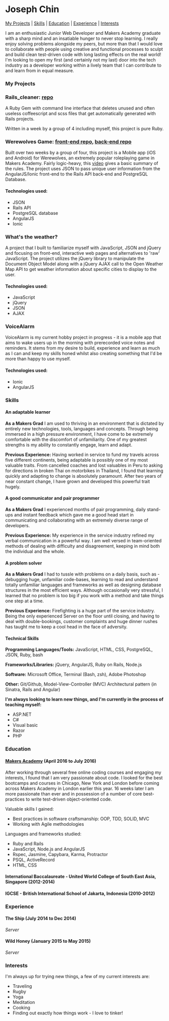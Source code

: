 # Joseph Chin

[My Projects](#my-projects) | [Skills](#skills) | [Education](#education) | [Experience](#experience) | [Interests](#interests)

I am an enthusiastic Junior Web Developer and Makers Academy graduate with a sharp mind and an insatiable hunger to never stop learning. I really enjoy solving problems alongside my peers, but more than that I would love to collaborate with people using creative and functional processes to sculpt and build clean test-driven code with long lasting effects on the real world! I'm looking to open my first (and certainly not my last) door into the tech industry as a developer working within a lively team that I can contribute to and learn from in equal measure.


### My Projects

### Rails_cleaner: [repo](https://github.com/josephchin19293/rails_cleaner)

A Ruby Gem with command line interface that deletes unused and often useless coffeescript and scss files that get automatically generated with Rails projects.

Written in a week by a group of 4 including myself, this project is pure Ruby.

### Werewolves Game: [front-end repo](https://github.com/harrywynnwill/werewolves_frontend), [back-end repo](https://github.com/elibar-uk/werewolves_backend)

Built over two weeks by a group of four, this project is a Mobile app (iOS and Android) for Werewolves, an extremely popular roleplaying game in Makers Academy. Fairly logic-heavy, this [video](https://vimeo.com/101331825) gives a basic summary of the rules. The project uses JSON to pass unique user information from the AngularJS/Ionic front-end to the Rails API back-end and PostgreSQL Database.

#### Technologies used:
* JSON
* Rails API
* PostgreSQL database
* AngularJS
* Ionic

### What's the weather?

A project that I built to familiarize myself with JavaScript, JSON and jQuery and focusing on front-end, interactive web pages and alternatives to 'raw' JavaScript. The project utilizes the jQuery library to manipulate the Document Object Model along with a jQuery AJAX call to the Open Weather Map API to get weather information about specific cities to display to the user.

#### Technologies used:
* JavaScript
* jQuery
* JSON
* AJAX

### VoiceAlarm

VoiceAlarm is my current hobby project in progress - it is a mobile app that aims to wake users up in the morning with prerecorded voice notes and reminders. It stems from my desire to build, experience and learn as much as I can and keep my skills honed whilst also creating something that I'd be more than happy to use myself.

#### Technologies used:
* Ionic
* AngularJS


### Skills

#### An adaptable learner

**As a Makers Grad**
I am used to thriving in an environment that is dictated by entirely new technologies, tools, languages and concepts. Through being immersed in a high pressure environment, I have come to be extremely comfortable with the discomfort of unfamiliarity. One of my greatest strengths is my ability to constantly engage, learn and adapt.

**Previous Experience:**
Having worked in service to fund my travels across five different continents, being adaptable is possibly one of my most valuable traits. From cancelled coaches and lost valuables in Peru to asking for directions in broken Thai on motorbikes in Thailand, I found that learning quickly and adapting to change is absolutely paramount. After two years of near constant change, I have grown and developed this powerful trait hugely.

#### A good communicator and pair programmer

**As a Makers Grad** I experienced months of pair programming, daily stand-ups and instant feedback which gave me a good head start in communicating and collaborating with an extremely diverse range of developers.

**Previous Experience:** My experience in the service industry refined my verbal communication in a powerful way. I am well versed in team-oriented methods of dealing with difficulty and disagreement, keeping in mind both the individual and the whole.

#### A problem solver

**As a Makers Grad** I had to tussle with problems on a daily basis, such as - debugging huge, unfamiliar code-bases, learning to read and understand totally unfamiliar languages and frameworks as well as designing database structures in the most efficient ways. Although occasionally very stressful, I learned that no problem is too big if you work with a method and take things one step at a time.

**Previous Experience:** Firefighting is a huge part of the service industry. Being the only experienced Server on the floor until closing, and having to deal with double-bookings, customer complaints and huge dinner rushes has taught me to keep a cool head in the face of adversity.

#### Technical Skills

**Programming Languages/Tools:** JavaScript, HTML, CSS, PostgreSQL, JSON, Ruby, bash

**Frameworks/Libraries:** jQuery, AngularJS, Ruby on Rails, Node.js

**Software:** Microsoft Office, Terminal (Bash, zsh), Adobe Photoshop

**Other:** Git/Github, Model-View-Controller (MVC) Architectural pattern (in Sinatra, Rails and Angular)

**I'm always looking to learn new things, and I'm currently in the process of teaching myself:**
* ASP.NET
* C#
* Visual basic
* Razor
* PHP

### Education

#### [Makers Academy](http://www.makersacademy.com) (April 2016 to July 2016)

After working through several free online coding courses and engaging my interests, I found that I am very passionate about code. I looked for the best bootcamps and courses in Chicago, New York and London before coming across Makers Academy in London earlier this year. 16 weeks later I am more passionate than ever and in possession of a number of core best-practices to write test-driven object-oriented code.

Valuable skills I gained:
* Best practices in software craftsmanship: OOP, TDD, SOLID, MVC
* Working with Agile methodologies

Languages and frameworks studied:
* Ruby and Rails
* JavaScript, Node.js and AngularJS
* Rspec, Jasmine, Capybara, Karma, Protractor
* PSQL, ActiveRecord
* HTML, CSS

#### International Baccalaureate - United World College of South East Asia, Singapore (2012-2014)

#### IGCSE - British International School of Jakarta, Indonesia (2010-2012)

### Experience

#### The Ship (July 2014 to Dec 2014)
_Server_

#### Wild Honey (January 2015 to May 2015)
_Server_

### Interests

I'm always up for trying new things, a few of my current interests are:

* Traveling
* Rugby
* Yoga
* Meditation
* Cooking
* Finding out exactly how things work - I love to tinker!
